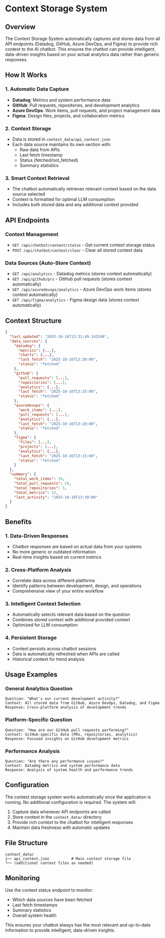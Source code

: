 # Context Storage System

## Overview

The Context Storage System automatically captures and stores data from all API endpoints (Datadog, GitHub, Azure DevOps, and Figma) to provide rich context to the AI chatbot. This ensures the chatbot can provide intelligent, data-driven insights based on your actual analytics data rather than generic responses.

## How It Works

### 1. Automatic Data Capture
- **Datadog**: Metrics and system performance data
- **GitHub**: Pull requests, repositories, and development analytics
- **Azure DevOps**: Work items, pull requests, and project management data
- **Figma**: Design files, projects, and collaboration metrics

### 2. Context Storage
- Data is stored in `context_data/api_context.json`
- Each data source maintains its own section with:
  - Raw data from APIs
  - Last fetch timestamp
  - Status (fetched/not_fetched)
  - Summary statistics

### 3. Smart Context Retrieval
- The chatbot automatically retrieves relevant context based on the data source selected
- Context is formatted for optimal LLM consumption
- Includes both stored data and any additional context provided

## API Endpoints

### Context Management
- `GET /api/chatbot/context/status` - Get current context storage status
- `POST /api/chatbot/context/clear` - Clear all stored context data

### Data Sources (Auto-Store Context)
- `GET /api/analytics` - Datadog metrics (stores context automatically)
- `GET /api/github/prs` - GitHub pull requests (stores context automatically)
- `GET /api/azuredevops/analytics` - Azure DevOps work items (stores context automatically)
- `GET /api/figma/analytics` - Figma design data (stores context automatically)

## Context Structure

```json
{
  "last_updated": "2025-10-16T13:31:49.143240",
  "data_sources": {
    "datadog": {
      "metrics": {...},
      "charts": {...},
      "last_fetch": "2025-10-16T13:30:00",
      "status": "fetched"
    },
    "github": {
      "pull_requests": [...],
      "repositories": [...],
      "analytics": {...},
      "last_fetch": "2025-10-16T13:25:00",
      "status": "fetched"
    },
    "azuredevops": {
      "work_items": [...],
      "pull_requests": [...],
      "analytics": {...},
      "last_fetch": "2025-10-16T13:20:00",
      "status": "fetched"
    },
    "figma": {
      "files": [...],
      "projects": [...],
      "analytics": {...},
      "last_fetch": "2025-10-16T13:15:00",
      "status": "fetched"
    }
  },
  "summary": {
    "total_work_items": 19,
    "total_pull_requests": 24,
    "total_repositories": 5,
    "total_metrics": 12,
    "last_activity": "2025-10-16T13:30:00"
  }
}
```

## Benefits

### 1. Data-Driven Responses
- Chatbot responses are based on actual data from your systems
- No more generic or outdated information
- Real-time insights based on current metrics

### 2. Cross-Platform Analysis
- Correlate data across different platforms
- Identify patterns between development, design, and operations
- Comprehensive view of your entire workflow

### 3. Intelligent Context Selection
- Automatically selects relevant data based on the question
- Combines stored context with additional provided context
- Optimized for LLM consumption

### 4. Persistent Storage
- Context persists across chatbot sessions
- Data is automatically refreshed when APIs are called
- Historical context for trend analysis

## Usage Examples

### General Analytics Question
```
Question: "What's our current development activity?"
Context: All stored data from GitHub, Azure DevOps, Datadog, and Figma
Response: Cross-platform analysis of development trends
```

### Platform-Specific Question
```
Question: "How are our GitHub pull requests performing?"
Context: GitHub-specific data (PRs, repositories, analytics)
Response: Focused insights on GitHub development metrics
```

### Performance Analysis
```
Question: "Are there any performance issues?"
Context: Datadog metrics and system performance data
Response: Analysis of system health and performance trends
```

## Configuration

The context storage system works automatically once the application is running. No additional configuration is required. The system will:

1. Capture data whenever API endpoints are called
2. Store context in the `context_data/` directory
3. Provide rich context to the chatbot for intelligent responses
4. Maintain data freshness with automatic updates

## File Structure

```
context_data/
├── api_context.json          # Main context storage file
└── (additional context files as needed)
```

## Monitoring

Use the context status endpoint to monitor:
- Which data sources have been fetched
- Last fetch timestamps
- Summary statistics
- Overall system health

This ensures your chatbot always has the most relevant and up-to-date information to provide intelligent, data-driven insights.
